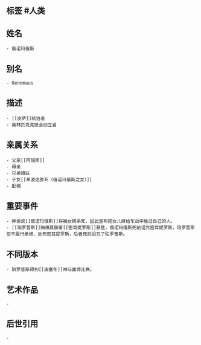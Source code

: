 ## 标签  #人类
## 姓名
	- 俄诺玛俄斯
## 别名
	- Oenomaus
## 描述
	- [[皮萨]]统治者
	- 奥林匹克竞技会创立者
## 亲属关系
	- 父亲[[阿瑞斯]]
	- 母亲
	- 兄弟姐妹
	- 子女[[希波达弥亚（俄诺玛俄斯之女）]]
	- 配偶
## 重要事件
	- 神谕说[[俄诺玛俄斯]]将被女婿杀死，因此宣布把女儿嫁给车战中胜过自己的人。
	- [[珀罗普斯]]贿赂其御者[[密耳提罗斯]]获胜，俄诺玛俄斯死前诅咒密耳提罗斯，珀罗普斯拒不履行承诺，处死密耳提罗斯，后者死前诅咒了珀罗普斯。
## 不同版本
	- 珀罗普斯得到[[波塞冬]]神马赢得比赛。
## 艺术作品
	-
## 后世引用
	-
